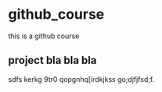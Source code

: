 # github_course
this is a github course 
## project bla bla bla
sdfs kerkg 9tr0 qopgnhq[irdkjkss go;djfjfsd;f.
